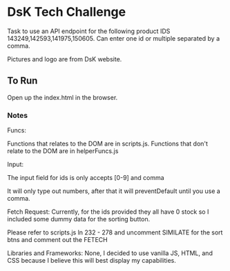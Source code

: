 # DsK Tech Challenge

Task to use an API endpoint for the following product IDS 143249,142593,141975,150605. Can enter one id or multiple separated by a comma.

Pictures and logo are from DsK website.

## To Run

Open up the index.html in the browser.

### Notes

Funcs:

Functions that relates to the DOM are in scripts.js. Functions that don't relate to the DOM are in helperFuncs.js

Input:

The input field for ids is only accepts [0-9] and comma

It will only type out numbers, after that it will preventDefault until you use a comma.

Fetch Request:
Currently, for the ids provided they all have 0 stock so I included some dummy data for the sorting button.

Please refer to scripts.js ln 232 - 278 and uncomment SIMILATE for the sort btns and comment out the FETECH

Libraries and Frameworks:
None, I decided to use vanilla JS, HTML, and CSS because I believe this will best display my capabilities.